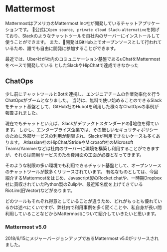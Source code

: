 # Mattermost

MattermostはアメリカのMattermost Inc社が開発しているチャットアプリケーションです。
公式に`Open source, private cloud Slack-alternative`を掲げており、Slackのようなチャットツールを自社内のサーバーにインストールして使うことができます。
また、開発はGitHub上でオープンソースとして行われているため、誰でも自由に開発に参加することができます。

最近では、Uber社が社内のコミュニケーション基盤であるuChatをMattermostをベースで開発している
としたSlackやHipChatで達成できなかった

## ChatOps

少し前にチャットツールとBotを連携し、エンジニアチームの作業効率化を行うChatOpsがブームとなりました。
当時は、無料で使い始めることのできるSlackをチャット基盤として、GitHub社のHubotを利用した様々なChatOpsの事例が報告されました。

現在でもチャットといえば、Slackがデファクトスタンダードの地位を得ています。
しかし、エンタープライズ企業では、その厳しいセキュリティポリシーのために外部サービスの利用が制限され、Slackが利用できないケースも多くあります。
Atlassian社のHipChat/StrideやMicrosoft社のMicrosoft Teams/Yammerなどは社内のサーバーに環境を構築し利用することができますが、それらは商用サービスのため費用面の工面が必要となってきます。

そのような制限の多い環境でも利用できるチャット基盤として、オープンソースのチャットツールが数多くリリースされています。
有名なものとしては、今回紹介するMattermostをはじめ、Javascript製のRocket.chatや、一時期Dropbox社に買収されていたPython製のZulipや、最近知名度を上げてきているRiot.im(旧Vector)などがあります。

どのツールもそれぞれ得意としていることが違うため、どれがもっとも優れているかは述べにくいですが、弊社内で利用事例を多く聞くことや、私自身が長い間利用していることなどからMattermostについて紹介していきたいと思います。

### Mattermost v5.0
2018/6/15にメジャーバージョンアップであるMattermost v5.0がリリースされました。
